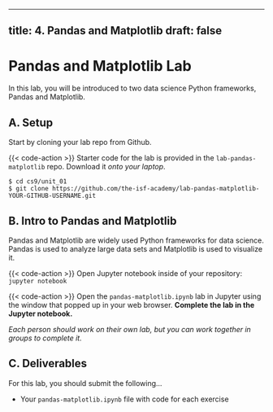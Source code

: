 
---
title: 4. Pandas and Matplotlib
draft: false
---

# Pandas and Matplotlib Lab
In this lab, you will be introduced to two data science Python frameworks, Pandas and Matplotlib. 

## A. Setup

Start by cloning your lab repo from Github.

{{< code-action >}} Starter code for the lab is provided in the
`lab-pandas-matplotlib` repo. Download it *onto your laptop*.

```shell
$ cd cs9/unit_01
$ git clone https://github.com/the-isf-academy/lab-pandas-matplotlib-YOUR-GITHUB-USERNAME.git
```

## B. Intro to Pandas and Matplotlib

Pandas and Matplotlib are widely used Python frameworks for data science. Pandas is used to analyze large data sets and Matplotlib is used to visualize it. 

{{< code-action >}} Open Jupyter notebook inside of your repository: `jupyter notebook`

{{< code-action >}} Open the `pandas-matplotlib.ipynb` lab in Jupyter using the window that popped up in your web browser. **Complete the lab in the Jupyter notebook.**


*Each person should work on their own lab, but you can
work together in groups to complete it.*

## C. Deliverables
For this lab, you should submit the following...

- Your `pandas-matplotlib.ipynb` file with code for each exercise

